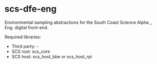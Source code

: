 # scs-dfe-eng
Environmental sampling abstractions for the South Coast Science Alpha _ Eng. digital front-end.

Required libraries: 

* Third party: -
* SCS root: scs_core
* SCS host: scs_host_bbe or scs_host_rpi
